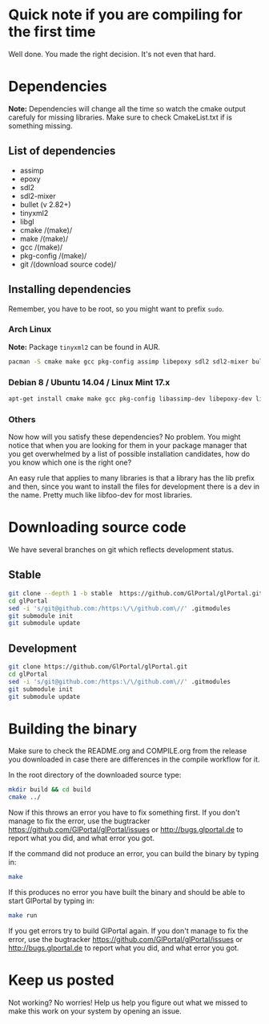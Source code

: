 # Quick note if you are compiling for the first time
Well done. You made the right decision. It's not even that hard.

# Dependencies
**Note:** Dependencies will change all the time so watch the cmake output carefuly for missing libraries.
Make sure to check CmakeList.txt if is something missing.

## List of dependencies
- assimp
- epoxy
- sdl2
- sdl2-mixer
- bullet (v 2.82+)
- tinyxml2
- libgl
- cmake /(make)/
- make /(make)/
- gcc /(make)/
- pkg-config /(make)/
- git /(download source code)/

## Installing dependencies
Remember, you have to be root, so you might want to prefix `sudo`.

### Arch Linux
**Note:** Package `tinyxml2` can be found in AUR.
```bash
pacman -S cmake make gcc pkg-config assimp libepoxy sdl2 sdl2-mixer bullet mesa
```

### Debian 8 / Ubuntu 14.04 / Linux Mint 17.x
```bash
apt-get install cmake make gcc pkg-config libassimp-dev libepoxy-dev libsdl2-dev libsdl2-mixer-dev libbullet-dev libtinyxml2-dev libgl1-mesa-dev
```

### Others
Now how will you satisfy these dependencies? No problem. You might notice that when you
are looking for them in your package manager that you get overwhelmed by a list of possible
installation candidates, how do you know which one is the right one?

An easy rule that applies to many libraries is that a library has the lib prefix and then, 
since you want to install the files for development there is a dev in the name. 
Pretty much like libfoo-dev for most libraries.

# Downloading source code
We have several branches on git which reflects development status.

## Stable
```bash
git clone --depth 1 -b stable  https://github.com/GlPortal/glPortal.git
cd glPortal
sed -i 's/git@github.com:/https:\/\/github.com\//' .gitmodules
git submodule init
git submodule update
```

## Development
```bash
git clone https://github.com/GlPortal/glPortal.git
cd glPortal
sed -i 's/git@github.com:/https:\/\/github.com\//' .gitmodules
git submodule init
git submodule update
```

# Building the binary
Make sure to check the README.org and COMPILE.org from the release you downloaded in case
there are differences in the compile workflow for it.

In the root directory of the downloaded source type:
```bash
mkdir build && cd build
cmake ../
```

Now if this throws an error you have to fix something first. If you don't manage to fix the error, use the
bugtracker https://github.com/GlPortal/glPortal/issues or http://bugs.glportal.de to report what you did, and what error you got.

If the command did not produce an error, you can build the binary by typing in:
```bash
make
```

If this produces no error you have built the binary and should be able to start GlPortal by typing in:
```bash
make run
```

If you get errors try to build GlPortal again. If you don't manage to fix the error, use the
bugtracker https://github.com/GlPortal/glPortal/issues or http://bugs.glportal.de to report what you did, and what error you got.

# Keep us posted
Not working? No worries! Help us help you figure out what we missed to make this work on 
your system by opening an issue.
